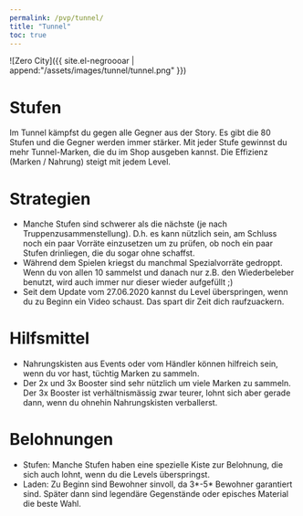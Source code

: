 ```yaml
---
permalink: /pvp/tunnel/
title: "Tunnel"
toc: true
---
```


![Zero City]({{ site.el-negroooar | append:"/assets/images/tunnel/tunnel.png" }})

# Stufen

Im Tunnel kämpfst du gegen alle Gegner aus der Story. Es gibt die 80 Stufen und die Gegner werden immer stärker. Mit jeder Stufe gewinnst du mehr Tunnel-Marken, die du im Shop ausgeben kannst. Die Effizienz (Marken / Nahrung) steigt mit jedem Level.

# Strategien

* Manche Stufen sind schwerer als die nächste (je nach Truppenzusammenstellung). D.h. es kann nützlich sein, am Schluss noch ein paar Vorräte einzusetzen um zu prüfen, ob noch ein paar Stufen drinliegen, die du sogar ohne schaffst.
* Während dem Spielen kriegst du manchmal Spezialvorräte gedroppt. Wenn du von allen 10 sammelst und danach nur z.B. den Wiederbeleber benutzt, wird auch immer nur dieser wieder aufgefüllt ;)
* Seit dem Update vom 27.06.2020 kannst du Level überspringen, wenn du zu Beginn ein Video schaust. Das spart dir Zeit dich raufzuackern. 

# Hilfsmittel

* Nahrungskisten aus Events oder vom Händler können hilfreich sein, wenn du vor hast, tüchtig Marken zu sammeln.
* Der 2x und 3x Booster sind sehr nützlich um viele Marken zu sammeln. Der 3x Booster ist verhältnismässig zwar teurer, lohnt sich aber gerade dann, wenn du ohnehin Nahrungskisten verballerst.

# Belohnungen

* Stufen: Manche Stufen haben eine spezielle Kiste zur Belohnung, die sich auch lohnt, wenn du die Levels überspringst.
* Laden: Zu Beginn sind Bewohner sinvoll, da 3*-5* Bewohner garantiert sind. Später dann sind legendäre Gegenstände oder episches Material die beste Wahl.